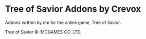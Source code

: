 # Tree of Savior Addons by Crevox
Addons written by me for the online game, Tree of Savior.

Tree of Savior © IMCGAMES CO. LTD.
